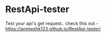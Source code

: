 # RestApi-tester
Test your api's get request..
check this out -
https://animeshk123.github.io/RestApi-tester/
